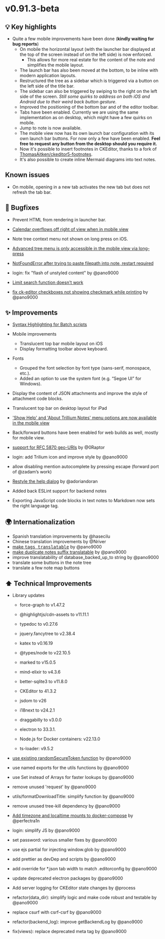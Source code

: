 # v0.91.3-beta
## 💡 Key highlights

*   Quite a few mobile improvements have been done (**kindly waiting for bug reports**)
    *   On mobile the horizontal layout (with the launcher bar displayed at the top of the screen instead of on the left side) is now enforced.
        *   This allows for more real estate for the content of the note and simplifies the mobile layout.
    *   The launch bar has also been moved at the bottom, to be inline with modern application layouts.
    *   Restructured the tree as a sidebar which is triggered via a button on the left side of the title bar.
    *   The sidebar can also be triggered by swiping to the right on the left side of the screen. _Still some quirks to address on both iOS and Android due to their weird back button gesture_.
    *   Improved the positioning of the bottom bar and of the editor toolbar.
    *   Tabs have been enabled. Currently we are using the same implementation as on desktop, which might have a few quirks on mobile.
    *   Jump to note is now available.
    *   The mobile view now has its own launch bar configuration with its own launch bar buttons. For now only a few have been enabled. **Feel free to request any button from the desktop should you require it.**
    *   Now it's possible to insert footnotes in CKEditor, thanks to a fork of [ThomasAitken/ckeditor5-footnotes](https://github.com/ThomasAitken/ckeditor5-footnotes).
    *   It's also possible to create inline Mermaid diagrams into text notes.

## Known issues

*   On mobile, opening in a new tab activates the new tab but does not refresh the tab bar.

## 🐞 Bugfixes

*   Prevent HTML from rendering in launcher bar.
*   [Calendar overflows off right of view when in mobile view](https://github.com/TriliumNext/Notes/issues/783)
*   Note tree context menu not shown on long press on iOS.
*   [Advanced tree menu is only accessible in the mobile view via long-press](https://github.com/TriliumNext/Notes/issues/785)
*   [NotFoundError after trying to paste filepath into note, restart required](https://github.com/TriliumNext/Notes/issues/881)
*   login: fix "flash of unstyled content" by @pano9000
*   [Limit search function doesn't work](https://github.com/TriliumNext/Notes/issues/920)
    
*   [fix ck-editor checkboxes not showing checkmark while printing](https://github.com/TriliumNext/Notes/pull/908) by @pano9000
    

## ✨ Improvements

*   [Syntax Highlighting for Batch scripts](https://github.com/TriliumNext/Notes/issues/830)
*   Mobile improvements
    *   Translucent top bar mobile layout on iOS
    *   Display formatting toolbar above keyboard.
*   Fonts
    *   Grouped the font selection by font type (sans-serif, monospace, etc.).
    *   Added an option to use the system font (e.g. “Segoe UI” for Windows).
*   Display the content of JSON attachments and improve the style of attachment code blocks.
*   Translucent top bar on desktop layout for iPad
*   ['Show Help' and 'About Trillium Notes' menu options are now available in the mobile view](https://github.com/TriliumNext/Notes/issues/666)
*   Back/forward buttons have been enabled for web builds as well, mostly for mobile view.
*   [support for RFC 5870 geo-URIs](https://github.com/TriliumNext/Notes/pull/891) by @0Raptor
*   login: add Trilium icon and improve style by @pano9000
*   allow disabling mention autocomplete by pressing escape (forward port of @zadam’s work)
*   [Restyle the help dialog](https://github.com/TriliumNext/Notes/pull/903) by @adoriandoran
    
*   Added back ESLint support for backend notes
    
*   Exporting JavaScript code blocks in text notes to Markdown now sets the right language tag.
    

## 🌍 Internationalization

*   Spanish translation improvements by @hasecilu
*   Chinese translation improvements by @Nriver
*   [make <kbd> tags translatable](https://github.com/TriliumNext/Notes/pull/857) by @pano9000
*   [make duplicate notes suffix translatable](https://github.com/TriliumNext/Notes/pull/859) by @pano9000
*   improve translatability of database\_backed\_up\_to string by @pano9000
*   translate some buttons in the note tree
*   translate a few note map buttons

## ⬆️ Technical Improvements

*   Library updates
    *   force-graph to v1.47.2
    *   @highlightjs/cdn-assets to v11.11.1
    *   typedoc to v0.27.6
    *   jquery.fancytree to v2.38.4
    *   katex to v0.16.19
        
    *   @types/node to v22.10.5
        
    *   marked to v15.0.5
    *   mind-elixir to v4.3.6
    *   better-sqlite3 to v11.8.0
    *   CKEditor to 41.3.2
    *   jsdom to v26
    *   i18next to v24.2.1
    *   draggabilly to v3.0.0
        
    *   electron to 33.3.1.
        
    *   Node.js for Docker containers: v22.13.0
        
    *   ts-loader: v9.5.2
        
*   [use existing randomSecureToken function](https://github.com/TriliumNext/Notes/pull/866) by @pano9000
    
*   use named exports for the utils functions by @pano9000
*   use Set instead of Arrays for faster lookups by @pano9000
*   remove unused 'request' by @pano9000
*   utils/formatDownloadTitle: simplify function by @pano9000
*   remove unused tree-kill dependency by @pano9000
    
*   [Add timezone and localtime mounts to docker-compose](https://github.com/TriliumNext/Notes/pull/892) by @perfectra1n
*   login: simplify JS by @pano9000
*   set password: various smaller fixes by @pano9000
*   use ejs partial for injecting window.glob by @pano9000
*   add prettier as devDep and scripts by @pano9000
*   add override for \*.json tab width to match .editorconfig by @pano9000
*   update deprecated electron packages by @pano9000
    
*   Add server logging for CKEditor state changes by @process
    
*   refactor(data\_dir): simplify logic and make code robust and testable by @pano9000
    
*   replace csurf with csrf-csrf by @pano9000
    
*   refactor(backend\_log): improve getBackendLog by @pano9000
    
*   fix(views): replace deprecated meta tag by @pano9000